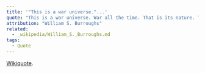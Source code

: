 ```yaml
---
title: '"This is a war universe."...'
quote: "This is a war universe. War all the time. That is its nature. There may be other universes based on all sorts of other principles, but ours seems to be based on war and games. All games are basically hostile. Winners and losers. We see them all around us: the winners and the losers. The losers can oftentimes become winners, and the winners can very easily become losers."
attribution: "William S. Burroughs"
related:
  - _wikipedia/William_S._Burroughs.md
tags:
  - Quote
---
```


[Wikiquote](https://en.wikiquote.org/wiki/William_S._Burroughs).